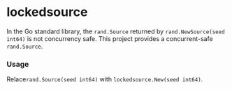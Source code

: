 # lockedsource

In the Go standard library, the `rand.Source` returned by `rand.NewSource(seed int64)`  is not concurrency safe. This project provides a concurrent-safe `rand.Source`.

### Usage

Relace`rand.Source(seed int64)` with `lockedsource.New(seed int64)`.
